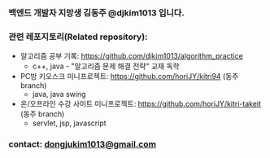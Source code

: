 ### 백엔드 개발자 지망생 김동주 @djkim1013 입니다.

### 관련 레포지토리(Related repository):
  + 알고리즘 공부 기록: https://github.com/djkim1013/algorithm_practice 
    - c++, java - "알고리즘 문제 해결 전략" 교재 독학
  + PC방 키오스크 미니프로젝트: https://github.com/horiJY/kitri94 (동주 branch)
    - java, java swing
  + 온/오프라인 수강 사이트 미니프로젝트: https://github.com/horiJY/kitri-takeit (동주 branch)
    - servlet, jsp, javascript
    
### contact: dongjukim1013@gmail.com
